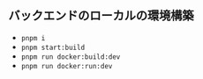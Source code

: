 ## バックエンドのローカルの環境構築

- `pnpm i`
- `pnpm start:build`
- `pnpm run docker:build:dev`
- `pnpm run docker:run:dev`

